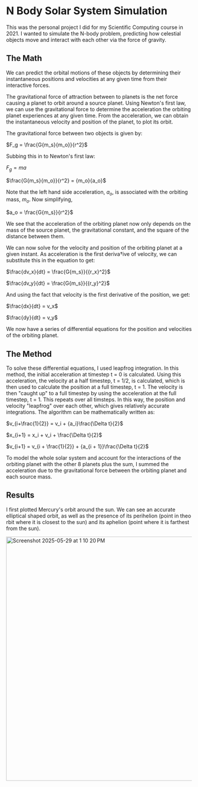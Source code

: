 # N Body Solar System Simulation

This was the personal project I did for my Scientific Computing course in 2021. I wanted to simulate the N-body problem, predicting how celestial objects move and interact with each other via the force of gravity. 

## The Math 

We can predict the orbital motions of these objects by determining their instantaneous positions and velocities at any given time from their interactive forces. 

The gravitational force of attraction between to planets is the net force causing a planet to orbit around a source planet. Using Newton's first law, we can use the gravitational force to determine the acceleration the orbiting planet experiences at any given time. From the acceleration, we can obtain the instantaneous velocity and position of the planet, to plot its orbit. 

The gravitational force between two objects is given by:

$F_g = \frac{G{m_s}{m_o}}{r^2}$

Subbing this in to Newton's first law: 

$F_g = ma$ 

$\frac{G{m_s}{m_o}}{r^2} = {m_o}{a_o}$ 

Note that the left hand side acceleration, $a_o$, is associated with the orbiting mass, $m_o$. Now simplifying, 

$a_o = \frac{G{m_s}}{r^2}$

We see that the acceleration of the orbiting planet now only depends on the mass of the source planet, the gravitational constant, and the square of the distance between them. 

We can now solve for the velocity and position of the orbiting planet at a given instant. As acceleration is the first deriva†ive of velocity, we can substitute this in the equation to get: 

$\frac{dv_x}{dt} = \frac{G{m_s}}{{r_x}^2}$

$\frac{dv_y}{dt} = \frac{G{m_s}}{{r_y}^2}$

And using the fact that velocity is the first derivative of the position, we get: 

$\frac{dx}{dt} = v_x$

$\frac{dy}{dt} = v_y$

We now have a series of differential equations for the position and velocities of the orbiting planet. 

## The Method 

To solve these differential equations, I used leapfrog integration. In this method, the initial acceleration at timestep t = 0 is calculated. Using this acceleration, the velocity at a half timestep, t = 1/2,  is calculated, which is then used to calculate the position at a full timestep, t = 1. The velocity is then "caught up" to a full timestep by using the acceleration at the full timestep, t = 1. This repeats over all timsteps. In this way, the position and velocity "leapfrog" over each other, which gives relatively accurate integrations. The algorithm can be mathematically written as: 

$v_{i+\frac{1}{2}} = v_i + {a_i}\frac{\Delta t}{2}$

$x_{i+1} = x_i + v_i + \frac{\Delta t}{2}$

$v_{i+1} = v_{i + \frac{1}{2}} + {a_{i + 1}}\frac{\Delta t}{2}$

To model the whole solar system and account for the interactions of the orbiting planet with the other 8 planets plus the sum, I summed the acceleration due to the gravitational force between the orbiting planet and each source mass. 

## Results 

I first plotted Mercury's orbit around the sun. We can see an accurate elliptical shaped orbit, as well as the presence of its perihelion (point in theo rbit where it is closest to the sun) and its aphelion (point where it is farthest from the sun). 

<img width="661" alt="Screenshot 2025-05-29 at 1 10 20 PM" src="https://github.com/user-attachments/assets/819040a2-e2de-47bf-a164-4fd8ef182f51" />





